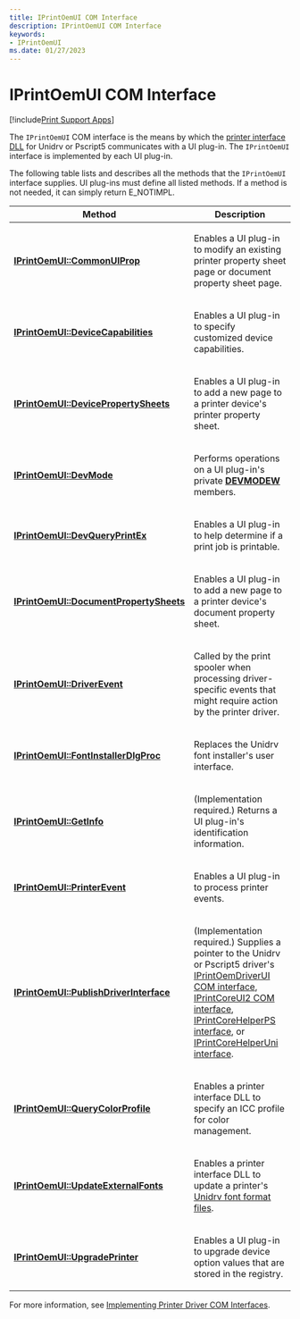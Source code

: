 ```yaml
---
title: IPrintOemUI COM Interface
description: IPrintOemUI COM Interface
keywords:
- IPrintOemUI
ms.date: 01/27/2023
---
```


# IPrintOemUI COM Interface

[!include[Print Support Apps](../includes/print-support-apps.md)]

The `IPrintOemUI` COM interface is the means by which the [printer interface DLL](printer-interface-dll.md) for Unidrv or Pscript5 communicates with a UI plug-in. The `IPrintOemUI` interface is implemented by each UI plug-in.

The following table lists and describes all the methods that the `IPrintOemUI` interface supplies. UI plug-ins must define all listed methods. If a method is not needed, it can simply return E\_NOTIMPL.

<table>
<colgroup>
<col width="50%" />
<col width="50%" />
</colgroup>
<thead>
<tr class="header">
<th>Method</th>
<th>Description</th>
</tr>
</thead>
<tbody>
<tr class="odd">
<td><p><a href="/windows-hardware/drivers/ddi/prcomoem/nf-prcomoem-iprintoemui-commonuiprop" data-raw-source="[&lt;strong&gt;IPrintOemUI::CommonUIProp&lt;/strong&gt;](/windows-hardware/drivers/ddi/prcomoem/nf-prcomoem-iprintoemui-commonuiprop)"><strong>IPrintOemUI::CommonUIProp</strong></a></p></td>
<td><p>Enables a UI plug-in to modify an existing printer property sheet page or document property sheet page.</p></td>
</tr>
<tr class="even">
<td><p><a href="/windows-hardware/drivers/ddi/prcomoem/nf-prcomoem-iprintoemui-devicecapabilities" data-raw-source="[&lt;strong&gt;IPrintOemUI::DeviceCapabilities&lt;/strong&gt;](/windows-hardware/drivers/ddi/prcomoem/nf-prcomoem-iprintoemui-devicecapabilities)"><strong>IPrintOemUI::DeviceCapabilities</strong></a></p></td>
<td><p>Enables a UI plug-in to specify customized device capabilities.</p></td>
</tr>
<tr class="odd">
<td><p><a href="/windows-hardware/drivers/ddi/prcomoem/nf-prcomoem-iprintoemui-devicepropertysheets" data-raw-source="[&lt;strong&gt;IPrintOemUI::DevicePropertySheets&lt;/strong&gt;](/windows-hardware/drivers/ddi/prcomoem/nf-prcomoem-iprintoemui-devicepropertysheets)"><strong>IPrintOemUI::DevicePropertySheets</strong></a></p></td>
<td><p>Enables a UI plug-in to add a new page to a printer device's printer property sheet.</p></td>
</tr>
<tr class="even">
<td><p><a href="/windows-hardware/drivers/ddi/prcomoem/nf-prcomoem-iprintoemui-devmode" data-raw-source="[&lt;strong&gt;IPrintOemUI::DevMode&lt;/strong&gt;](/windows-hardware/drivers/ddi/prcomoem/nf-prcomoem-iprintoemui-devmode)"><strong>IPrintOemUI::DevMode</strong></a></p></td>
<td><p>Performs operations on a UI plug-in's private <a href="/windows/win32/api/wingdi/ns-wingdi-devmodew" data-raw-source="[&lt;strong&gt;DEVMODEW&lt;/strong&gt;](/windows/win32/api/wingdi/ns-wingdi-devmodew)"><strong>DEVMODEW</strong></a> members.</p></td>
</tr>
<tr class="odd">
<td><p><a href="/windows-hardware/drivers/ddi/prcomoem/nf-prcomoem-iprintoemui-devqueryprintex" data-raw-source="[&lt;strong&gt;IPrintOemUI::DevQueryPrintEx&lt;/strong&gt;](/windows-hardware/drivers/ddi/prcomoem/nf-prcomoem-iprintoemui-devqueryprintex)"><strong>IPrintOemUI::DevQueryPrintEx</strong></a></p></td>
<td><p>Enables a UI plug-in to help determine if a print job is printable.</p></td>
</tr>
<tr class="even">
<td><p><a href="/windows-hardware/drivers/ddi/prcomoem/nf-prcomoem-iprintoemui-documentpropertysheets" data-raw-source="[&lt;strong&gt;IPrintOemUI::DocumentPropertySheets&lt;/strong&gt;](/windows-hardware/drivers/ddi/prcomoem/nf-prcomoem-iprintoemui-documentpropertysheets)"><strong>IPrintOemUI::DocumentPropertySheets</strong></a></p></td>
<td><p>Enables a UI plug-in to add a new page to a printer device's document property sheet.</p></td>
</tr>
<tr class="odd">
<td><p><a href="/windows-hardware/drivers/ddi/prcomoem/nf-prcomoem-iprintoemui-driverevent" data-raw-source="[&lt;strong&gt;IPrintOemUI::DriverEvent&lt;/strong&gt;](/windows-hardware/drivers/ddi/prcomoem/nf-prcomoem-iprintoemui-driverevent)"><strong>IPrintOemUI::DriverEvent</strong></a></p></td>
<td><p>Called by the print spooler when processing driver-specific events that might require action by the printer driver.</p></td>
</tr>
<tr class="even">
<td><p><a href="/windows-hardware/drivers/ddi/prcomoem/nf-prcomoem-iprintoemui-fontinstallerdlgproc" data-raw-source="[&lt;strong&gt;IPrintOemUI::FontInstallerDlgProc&lt;/strong&gt;](/windows-hardware/drivers/ddi/prcomoem/nf-prcomoem-iprintoemui-fontinstallerdlgproc)"><strong>IPrintOemUI::FontInstallerDlgProc</strong></a></p></td>
<td><p>Replaces the Unidrv font installer's user interface.</p></td>
</tr>
<tr class="odd">
<td><p><a href="/windows-hardware/drivers/ddi/prcomoem/nf-prcomoem-iprintoemui-getinfo" data-raw-source="[&lt;strong&gt;IPrintOemUI::GetInfo&lt;/strong&gt;](/windows-hardware/drivers/ddi/prcomoem/nf-prcomoem-iprintoemui-getinfo)"><strong>IPrintOemUI::GetInfo</strong></a></p></td>
<td><p>(Implementation required.) Returns a UI plug-in's identification information.</p></td>
</tr>
<tr class="even">
<td><p><a href="/windows-hardware/drivers/ddi/prcomoem/nf-prcomoem-iprintoemui-printerevent" data-raw-source="[&lt;strong&gt;IPrintOemUI::PrinterEvent&lt;/strong&gt;](/windows-hardware/drivers/ddi/prcomoem/nf-prcomoem-iprintoemui-printerevent)"><strong>IPrintOemUI::PrinterEvent</strong></a></p></td>
<td><p>Enables a UI plug-in to process printer events.</p></td>
</tr>
<tr class="odd">
<td><p><a href="/windows-hardware/drivers/ddi/prcomoem/nf-prcomoem-iprintoemui-publishdriverinterface" data-raw-source="[&lt;strong&gt;IPrintOemUI::PublishDriverInterface&lt;/strong&gt;](/windows-hardware/drivers/ddi/prcomoem/nf-prcomoem-iprintoemui-publishdriverinterface)"><strong>IPrintOemUI::PublishDriverInterface</strong></a></p></td>
<td><p>(Implementation required.) Supplies a pointer to the Unidrv or Pscript5 driver's <a href="iprintoemdriverui-com-interface.md" data-raw-source="[IPrintOemDriverUI COM interface](iprintoemdriverui-com-interface.md)">IPrintOemDriverUI COM interface</a>, <a href="iprintcoreui2-com-interface.md" data-raw-source="[IPrintCoreUI2 COM interface](iprintcoreui2-com-interface.md)">IPrintCoreUI2 COM interface</a>, <a href="/windows-hardware/drivers/ddi/prcomoem/nn-prcomoem-iprintcorehelperps" data-raw-source="[IPrintCoreHelperPS interface](/windows-hardware/drivers/ddi/prcomoem/nn-prcomoem-iprintcorehelperps)">IPrintCoreHelperPS interface</a>, or <a href="/windows-hardware/drivers/ddi/prcomoem/nn-prcomoem-iprintcorehelperuni" data-raw-source="[IPrintCoreHelperUni interface](/windows-hardware/drivers/ddi/prcomoem/nn-prcomoem-iprintcorehelperuni)">IPrintCoreHelperUni interface</a>.</p></td>
</tr>
<tr class="even">
<td><p><a href="/windows-hardware/drivers/ddi/prcomoem/nf-prcomoem-iprintoemui-querycolorprofile" data-raw-source="[&lt;strong&gt;IPrintOemUI::QueryColorProfile&lt;/strong&gt;](/windows-hardware/drivers/ddi/prcomoem/nf-prcomoem-iprintoemui-querycolorprofile)"><strong>IPrintOemUI::QueryColorProfile</strong></a></p></td>
<td><p>Enables a printer interface DLL to specify an ICC profile for color management.</p></td>
</tr>
<tr class="odd">
<td><p><a href="/windows-hardware/drivers/ddi/prcomoem/nf-prcomoem-iprintoemui-updateexternalfonts" data-raw-source="[&lt;strong&gt;IPrintOemUI::UpdateExternalFonts&lt;/strong&gt;](/windows-hardware/drivers/ddi/prcomoem/nf-prcomoem-iprintoemui-updateexternalfonts)"><strong>IPrintOemUI::UpdateExternalFonts</strong></a></p></td>
<td><p>Enables a printer interface DLL to update a printer's <a href="customized-font-management.md#ddk-unidrv-font-format-files-gg" data-raw-source="[Unidrv font format files](customized-font-management.md#ddk-unidrv-font-format-files-gg)">Unidrv font format files</a>.</p></td>
</tr>
<tr class="even">
<td><p><a href="/windows-hardware/drivers/ddi/prcomoem/nf-prcomoem-iprintoemui-upgradeprinter" data-raw-source="[&lt;strong&gt;IPrintOemUI::UpgradePrinter&lt;/strong&gt;](/windows-hardware/drivers/ddi/prcomoem/nf-prcomoem-iprintoemui-upgradeprinter)"><strong>IPrintOemUI::UpgradePrinter</strong></a></p></td>
<td><p>Enables a UI plug-in to upgrade device option values that are stored in the registry.</p></td>
</tr>
</tbody>
</table>

For more information, see [Implementing Printer Driver COM Interfaces](implementing-printer-driver-com-interfaces.md).
